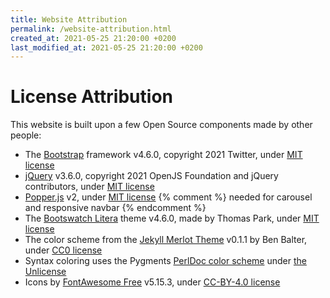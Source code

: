 ```yaml
---
title: Website Attribution
permalink: /website-attribution.html
created_at: 2021-05-25 21:20:00 +0200
last_modified_at: 2021-05-25 21:20:00 +0200
---
```


# License Attribution

This website is built upon a few Open Source components made by other people:

- The [Bootstrap](https://getbootstrap.com/) framework v4.6.0, copyright 2021 Twitter,
  under [MIT license](https://raw.githubusercontent.com/twbs/bootstrap/v4.6.0/LICENSE)
- [jQuery](https://jquery.com/) v3.6.0, copyright 2021 OpenJS Foundation and jQuery contributors,
  under [MIT license](https://raw.githubusercontent.com/jquery/jquery/3.6.0/LICENSE.txt)
- [Popper.js](https://popper.js.org/) v2,
  under [MIT license](https://raw.githubusercontent.com/popperjs/popper-core/v2.9.2/LICENSE.md)
  {% comment %} needed for carousel and responsive navbar {% endcomment %}
- The [Bootswatch Litera](https://bootswatch.com/litera/) theme v4.6.0, made by Thomas Park,
  under [MIT license](https://raw.githubusercontent.com/thomaspark/bootswatch/v4.6.0/LICENSE)
- The color scheme from the [Jekyll Merlot Theme](https://pages-themes.github.io/merlot/) v0.1.1 by Ben Balter,
  under [CC0 license](https://raw.githubusercontent.com/pages-themes/merlot/v0.1.1/LICENSE)
- Syntax coloring uses the Pygments [PerlDoc color scheme](https://github.com/richleland/pygments-css)
  under [the Unlicense](https://raw.githubusercontent.com/richleland/pygments-css/master/UNLICENSE.txt)
- Icons by [FontAwesome Free](https://fontawesome.com/) v5.15.3,
  under [CC-BY-4.0 license](https://raw.githubusercontent.com/FortAwesome/Font-Awesome/5.15.3/LICENSE.txt)
